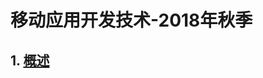 # 移动应用开发技术-2018年秋季

<!-- 使用说明

本地运行
``` bash
git clone https://github.com/njuics/app-2018f.git
cd app-2018f
npm install
npm install http-server -g
http-server
```

打开浏览器访问http://localhost:8080 -->


## 1. [概述](slides/1/1.html)
